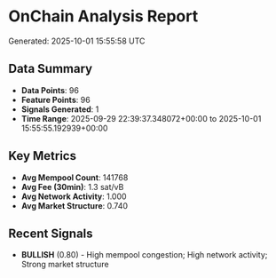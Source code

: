 # OnChain Analysis Report
Generated: 2025-10-01 15:55:58 UTC

## Data Summary
- **Data Points**: 96
- **Feature Points**: 96
- **Signals Generated**: 1
- **Time Range**: 2025-09-29 22:39:37.348072+00:00 to 2025-10-01 15:55:55.192939+00:00

## Key Metrics
- **Avg Mempool Count**: 141768
- **Avg Fee (30min)**: 1.3 sat/vB
- **Avg Network Activity**: 1.000
- **Avg Market Structure**: 0.740

## Recent Signals
- **BULLISH** (0.80) - High mempool congestion; High network activity; Strong market structure
